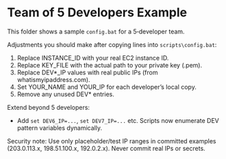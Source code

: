 # Team of 5 Developers Example

This folder shows a sample `config.bat` for a 5‑developer team.

Adjustments you should make after copying lines into `scripts\config.bat`:
1. Replace INSTANCE_ID with your real EC2 instance ID.
2. Replace KEY_FILE with the actual path to your private key (.pem).
3. Replace DEV*_IP values with real public IPs (from whatismyipaddress.com).
4. Set YOUR_NAME and YOUR_IP for each developer’s local copy.
5. Remove any unused DEV* entries.

Extend beyond 5 developers:
- Add `set DEV6_IP=...`, `set DEV7_IP=...` etc. Scripts now enumerate DEV pattern variables dynamically.

Security note:
Use only placeholder/test IP ranges in committed examples (203.0.113.x, 198.51.100.x, 192.0.2.x). Never commit real IPs or secrets.

